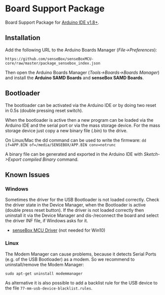 # Board Support Package
Board Support Package for [Arduino IDE v1.8+](https://www.arduino.cc/en/Main/Software).


## Installation

Add the following URL to the Arduino Boards Manager (*File->Preferences*):
```
https://github.com/senseBox/senseBoxMCU-core/raw/master/package_sensebox_index.json
```
Then open the Arduino Boards Manager (*Tools->Boards->Boards Manager*) and install the 
**Arduino SAMD Boards** and **senseBox SAMD Boards**.


## Bootloader

The bootloader can be activated via the Arduino IDE or by doing two reset in 0.5s (double pressing reset switch).

When the bootloader is active then a new program can be loaded via the Arduino IDE and the serial port or via the mass storage device.
For the mass storage device just copy a new binary file (.bin) to the drive.

On Linux/Mac the dd command can be used to write the firmware: ```dd if=APP.BIN of=/media/SENSEBOX/APP.BIN conv=notrunc```

A binary file can be generated and exported in the Arduino IDE with *Sketch->Export compiled Binary* command.


## Known Issues

### Windows
Sometimes the driver for the USB Bootloader is not loaded correctly.
Check the driver state in the Device Manager, when the Bootloader is active (double press reset button).
If the driver is not loaded correctly then uninstall it via the Device Manager and dis-/reconnect the board and select the driver INF file, if Windows asks for it.
* [senseBox MCU Driver](https://github.com/sensebox/senseboxMCU-core/raw/master/arduino/driver.zip) (not needed for Win10)

### Linux
The Modem Manager can cause problems, because it detects Serial Ports (e.g. of the USB Bootloader) as a modem.
So we recommend to uninstall/remove the Modem Manager:
```
sudo apt-get uninstall modemmanager
```
As alternative it is also possible to add a backlist rule for the USB device to the file ```77-mm-usb-device-blacklist.rules```.
